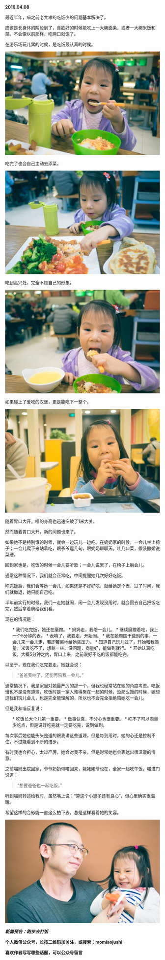 
          
            
**2016.04.08**

最近半年，喵之前老大难的吃饭少的问题基本解决了。

应该是长身体的阶段到了，食欲好的时候能吃上一大碗面条，或者一大碗米饭和菜。不会像以前那样，吃两口就饱了。

在游乐场玩儿累的时候，是吃饭最认真的时候。



![](img/51001-62a0404c950b69f8.jpg)




吃完了也会自己主动去添菜。



![](img/51001-076ba5348dbf6f1f.jpg)




吃到高兴处，完全不顾自己的形象。



![](img/51001-31d35dac63d112a1.jpg)




如果碰上了爱吃的汉堡，更是能吃下一整个。



![](img/51001-13cad792cf34bce6.jpg)




随着胃口大开，喵的身高也迅速突破了1米大关。

然而随着胃口大开，新的问题也来了。

如果她不是特别饿的时候，就会一边玩儿一边吃。在奶奶家的时候，一会儿坐上椅子；一会儿爬下来站着吃，跟爷爷逗几句，跟奶奶聊聊天。吐几口菜，假装撒娇说菜硬。

回到家也是，吃饭的时候一会儿要听歌；一会儿说累了，在椅子上躺会儿。

通常这种情况下，我们就会正常吃，中间提醒她几次好好吃饭。

吃完饭后，我们会等她一会儿，如果还是不好好吃，就给她定个表，过了时间，我们就撤退，她只能自己吃。

半年前实行的时候，我们一走她就闹，闹一会儿发现没用时，就会回去自己把饭吃完，然后拿着碗给我们看。

现在的情况是：
<ol>
* 我们吃完饭，她还在磨蹭。
* 妈妈走，我陪一会儿。
* 继续磨蹭着吃，我上一个5分钟的表。
* 表响了，我要走，开始闹。
* 我在她周围干些别的事，一会儿来一会儿走，若即若离地给她些压力。
* 知道自己玩儿过了，开始和我商量，米饭吃不了，想剩一些。没问题，商量好，能做到就行。
* 开始认真吃饭，大概5分钟之内，胃口上来，之前说好不吃的饭都能吃完。
</ol>

以至于，现在我们吃完要走，她就会说：
>“爸爸表响了，还能再陪我一会儿。”



通常情况下，我是家里对她最严厉的那一个，但我也经常站在她的角度考虑。吃饭慢也不是没有道理，吃饭时是一家人难得聚在一起的时候，没那么饿的时候，她想逗我们玩儿会儿，也是完全能理解的，所以也不会完全拒绝陪她吃一会儿。

但是我和喵反复说：
<ol>
* 吃饭长大个儿第一重要。
* 做事认真，不分心也很重要。
* 吃不了可以商量少吃点，但是说好吃完就一定要吃完，说到做到。
</ol>

每次事后她也能头头是道的跟我讲这些道理，但是每到用时，她的心还是控制不住，不过能看到不断的进步。

有时我也会担心，太过严厉，她会对我不亲，但是时常她也会表达出很温暖的情意。

之前喵妈出院回家，爷爷奶奶带喵回来，姥姥姥爷也在，全家一起吃午饭，喵进门说道：
>“想要爸爸也一起吃饭。”



听到喵妈转述给我时，虽然嘴上说：“算这个小崽子还有良心”，但心里确实很温暖。

希望这样的合影能一直这么拍下去，总是这样看着她的笑容。



![](img/51001-91a8d2c862dfd342.jpg)





***新篇预告：跑步去打饭***


**个人微信公众号，长按二维码加关注，或搜索：momiaojushi**

**喜欢作者写写哪些话题，可以公众号留言**




          
        